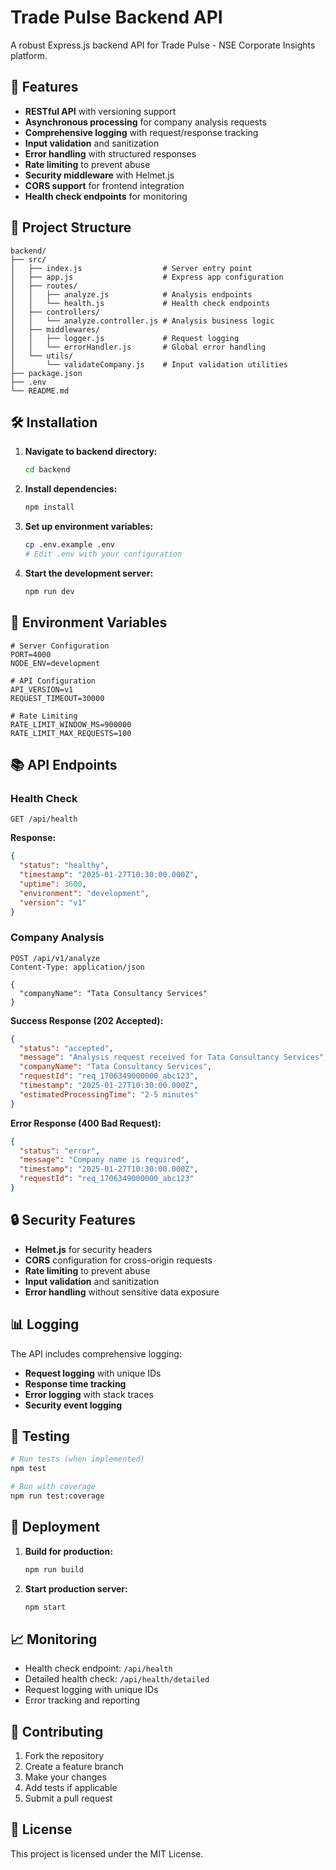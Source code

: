 # Trade Pulse Backend API

A robust Express.js backend API for Trade Pulse - NSE Corporate Insights platform.

## 🚀 Features

- **RESTful API** with versioning support
- **Asynchronous processing** for company analysis requests
- **Comprehensive logging** with request/response tracking
- **Input validation** and sanitization
- **Error handling** with structured responses
- **Rate limiting** to prevent abuse
- **Security middleware** with Helmet.js
- **CORS support** for frontend integration
- **Health check endpoints** for monitoring

## 📁 Project Structure

```
backend/
├── src/
│   ├── index.js                  # Server entry point
│   ├── app.js                    # Express app configuration
│   ├── routes/
│   │   ├── analyze.js            # Analysis endpoints
│   │   └── health.js             # Health check endpoints
│   ├── controllers/
│   │   └── analyze.controller.js # Analysis business logic
│   ├── middlewares/
│   │   ├── logger.js             # Request logging
│   │   └── errorHandler.js       # Global error handling
│   └── utils/
│       └── validateCompany.js    # Input validation utilities
├── package.json
├── .env
└── README.md
```

## 🛠️ Installation

1. **Navigate to backend directory:**
   ```bash
   cd backend
   ```

2. **Install dependencies:**
   ```bash
   npm install
   ```

3. **Set up environment variables:**
   ```bash
   cp .env.example .env
   # Edit .env with your configuration
   ```

4. **Start the development server:**
   ```bash
   npm run dev
   ```

## 🔧 Environment Variables

```env
# Server Configuration
PORT=4000
NODE_ENV=development

# API Configuration
API_VERSION=v1
REQUEST_TIMEOUT=30000

# Rate Limiting
RATE_LIMIT_WINDOW_MS=900000
RATE_LIMIT_MAX_REQUESTS=100
```

## 📚 API Endpoints

### Health Check
```http
GET /api/health
```

**Response:**
```json
{
  "status": "healthy",
  "timestamp": "2025-01-27T10:30:00.000Z",
  "uptime": 3600,
  "environment": "development",
  "version": "v1"
}
```

### Company Analysis
```http
POST /api/v1/analyze
Content-Type: application/json

{
  "companyName": "Tata Consultancy Services"
}
```

**Success Response (202 Accepted):**
```json
{
  "status": "accepted",
  "message": "Analysis request received for Tata Consultancy Services",
  "companyName": "Tata Consultancy Services",
  "requestId": "req_1706349000000_abc123",
  "timestamp": "2025-01-27T10:30:00.000Z",
  "estimatedProcessingTime": "2-5 minutes"
}
```

**Error Response (400 Bad Request):**
```json
{
  "status": "error",
  "message": "Company name is required",
  "timestamp": "2025-01-27T10:30:00.000Z",
  "requestId": "req_1706349000000_abc123"
}
```

## 🔒 Security Features

- **Helmet.js** for security headers
- **CORS** configuration for cross-origin requests
- **Rate limiting** to prevent abuse
- **Input validation** and sanitization
- **Error handling** without sensitive data exposure

## 📊 Logging

The API includes comprehensive logging:

- **Request logging** with unique IDs
- **Response time tracking**
- **Error logging** with stack traces
- **Security event logging**

## 🧪 Testing

```bash
# Run tests (when implemented)
npm test

# Run with coverage
npm run test:coverage
```

## 🚀 Deployment

1. **Build for production:**
   ```bash
   npm run build
   ```

2. **Start production server:**
   ```bash
   npm start
   ```

## 📈 Monitoring

- Health check endpoint: `/api/health`
- Detailed health check: `/api/health/detailed`
- Request logging with unique IDs
- Error tracking and reporting

## 🤝 Contributing

1. Fork the repository
2. Create a feature branch
3. Make your changes
4. Add tests if applicable
5. Submit a pull request

## 📄 License

This project is licensed under the MIT License.